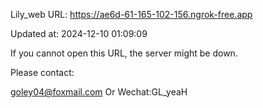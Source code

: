 Lily_web URL: https://ae6d-61-165-102-156.ngrok-free.app

Updated at: 2024-12-10 01:09:09

If you cannot open this URL, the server might be down.

Please contact: 

goley04@foxmail.com Or Wechat:GL_yeaH